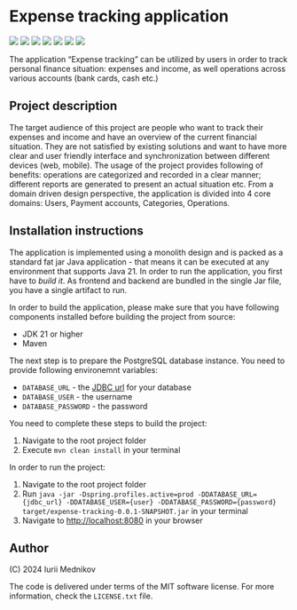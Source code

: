 # Expense tracking application

![](https://img.shields.io/badge/Java-ED8B00?style=for-the-badge&logo=openjdk&logoColor=white)
![](https://img.shields.io/badge/Spring-6DB33F?style=for-the-badge&logo=spring&logoColor=white)
![](https://img.shields.io/badge/Spring_Boot-6DB33F?style=for-the-badge&logo=spring-boot&logoColor=white)
![](https://img.shields.io/badge/Hibernate-59666C?style=for-the-badge&logo=Hibernate&logoColor=white)
![](https://img.shields.io/badge/PostgreSQL-316192?style=for-the-badge&logo=postgresql&logoColor=white)
![](https://img.shields.io/badge/TypeScript-007ACC?style=for-the-badge&logo=typescript&logoColor=white)
![](https://img.shields.io/badge/Angular-DD0031?style=for-the-badge&logo=angular&logoColor=white)

The application “Expense tracking” can be utilized by users in order to track personal finance situation: expenses and income, as well operations across various accounts (bank cards, cash etc.)

## Project description

The target audience of this project are people who want to track their expenses and income and have an overview of the current financial situation. They are not satisfied by existing solutions and want to have more clear and user friendly interface and synchronization between different devices (web, mobile). The usage of the project provides following of benefits: operations are categorized and recorded in a clear manner; different reports are generated to present an actual situation etc.
From a domain driven design perspective, the application is divided into 4 core domains: Users, Payment accounts, Categories, Operations.

## Installation instructions

The application is implemented using a monolith design and is packed as a standard fat jar Java application - that means it can be executed at any environment that supports Java 21. In order to run the application, you first have to _build it_. As frontend and backend are bundled in the single Jar file, you have a single artifact to run.

In order to build the application, please make sure that you have following components installed before building the project from source:

- JDK 21 or higher
- Maven

The next step is to prepare the PostgreSQL database instance. You need to provide following environemnt variables:

- ```DATABASE_URL``` - the [JDBC url](https://www.baeldung.com/java-jdbc-url-format) for your database
- ```DATABASE_USER``` - the username
- ```DATABASE_PASSWORD``` - the password

You need to complete these steps to build the project:

1. Navigate to the root project folder
2. Execute ```mvn clean install``` in your terminal

In order to run the project:

1. Navigate to the root project folder
2. Run ```java -jar -Dspring.profiles.active=prod -DDATABASE_URL={jdbc_url} -DDATABASE_USER={user} -DDATABASE_PASSWORD={password} target/expense-tracking-0.0.1-SNAPSHOT.jar``` in your terminal
3. Navigate to [http://localhost:8080](http://localhost:8080) in your browser

## Author

(C) 2024 Iurii Mednikov

The code is delivered under terms of the MIT software license. For more information, check the ```LICENSE.txt``` file.